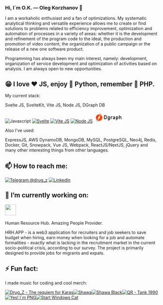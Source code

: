 ### Hi, I`m O.K. — Oleg Korzhanov 👋

I am a workaholic enthusiast and a fan of optimizations. My systematic analytical thinking and versatile experience allows me to create or find solutions to problems related to efficiency improvement, optimization and automation of processes in a variety of areas: whether it is the development and refinement of the program code to the ideal, the production and promotion of video content, the organization of a public campaign or the release of a new one software product.

Programming has always been my main interest, namely: development, organization of service development and optimization of activities based on analysis.
I am always open to new opportunities.

## 😁 I love ♥ JS, enjoy 🐉 Python, remember 🐘 PHP.

My current stack:

Svelte JS, SvelteKit, Vite JS, Node JS, DGraph DB

<img alt="Javascript" src="https://camo.githubusercontent.com/9496882abd182958bcea4238ab44f7eb8928d7a4144c150f18f6c55ceb9b4490/68747470733a2f2f6564656e742e6769746875622e696f2f537570657254696e7949636f6e732f696d616765732f7376672f6a6176617363726970742e737667" height="36" width="36"/> [<img alt="Svelte" src="https://camo.githubusercontent.com/667bb3aed3b725c94da10d16faeaa92a71334035ee72bd1d0f58a1d12138c336/68747470733a2f2f6564656e742e6769746875622e696f2f537570657254696e7949636f6e732f696d616765732f7376672f7376656c74652e737667" height="36" width="36"/>](https://svelte.dev/) [<img alt="Vite JS" src="https://vitejs.dev/logo.svg" height="36" width="36"/>](https://vitejs.dev) [<img alt="Node JS" src="https://github.com/nodejs/nodejs.org/raw/main/public/static/images/logo-hexagon-card.png" height="36" width="36"/>](https://nodejs.org/en/) [<img alt="Dgraph DB" src="https://github.com/dgraph-io/dgraph/raw/master/logo.png" height="36"/>](https://nodejs.org/en/)


Also I've used: 

ExpressJS, AWS DynamoDB, MongoDB, MySQL, PostgreSQL, Neo4j, Redis, Docker, Git, Snowpack, Vue JS, Webpack, ReactJS/NextJS, jQuery and many other interesting things from other languages.


## 📫 How to reach me:

[<img alt="Telegram @drug_z" src="https://camo.githubusercontent.com/f4b401dd7cd9b7840fd31acafd49e151a80e4c9600bf219934461b96dd98e013/68747470733a2f2f6564656e742e6769746875622e696f2f537570657254696e7949636f6e732f696d616765732f7376672f74656c656772616d2e737667" height="36" width="36"/>](https://t.me/drug_z)
[<img alt="LinkedIn" src="https://camo.githubusercontent.com/c8a9c5b414cd812ad6a97a46c29af67239ddaeae08c41724ff7d945fb4c047e5/68747470733a2f2f6564656e742e6769746875622e696f2f537570657254696e7949636f6e732f696d616765732f7376672f6c696e6b6564696e2e737667" height="36" width="36"/>](https://www.linkedin.com/in/oleg-korzhanov/?locale=en_US)

## 🔭 I’m currently working on:
[<img src="https://hrh.app/apple-touch-icon-76x76-precomposed.png" height="36" width="36">](https://hrh.app?medium=github)

Human Resource Hub. Amazing People Provider. 

HRH.APP - is a web3 application for recruiters and job seekers to save budget when hiring, earn money when looking for a job and automate formalities - exactly what is lacking in the recruitment market in the current socio-political crisis, according to our survey. The project is primarily designed to provide jobs for migrants and expats.

## ⚡ Fun fact: 
I made music for coding and cool merch:

[<img alt="Drug_Z - The requiem for Karas" src="https://user-images.githubusercontent.com/2235783/163706798-4bda4460-9fb2-4e81-80d5-018ae2c78588.png" height="136"/>](https://drug-z.bandcamp.com/releases)[<img alt="Shawa" src="https://ih1.redbubble.net/image.3092136578.9437/gptr,1400x,front,black-c,188,133,1000,1000-bg,f8f8f8.u1.jpg" height="136"/>](https://www.redbubble.com/people/drug-z/shop?artistUserName=drug-z&asc=u&collections=2703613&iaCode=all-departments&sortOrder=relevant&asc=u)[<img alt="Shawa Black" src="https://ih1.redbubble.net/image.3137087972.7476/ur,apron_flatlay_front,square,600x600.u1.jpg" height="136"/>](https://www.redbubble.com/people/drug-z/shop?artistUserName=drug-z&asc=u&collections=2703613&iaCode=all-departments&sortOrder=relevant&asc=u)[<img alt="QR - Tank 1990" src="https://ih1.redbubble.net/image.3140464250.4657/ls,13inch,x600-c,90,0,600,600-bg,f8f8f8.u1.jpg" height="136"/>](https://www.redbubble.com/people/drug-z/shop?artistUserName=drug-z&asc=u&iaCode=u-case-laptop-sleeve)[<img alt="Yes! I`m PNG" src="https://ih1.redbubble.net/image.3218347771.9552/ur,backpack_front,square,600x600.jpg" height="136"/>](https://www.redbubble.com/people/drug-z/shop?artistUserName=drug-z&asc=u&iaCode=u-backpack&asc=u)[<img alt="Start Windows Cat" src="https://ih1.redbubble.net/image.3213595998.1839/ur,pin_large_front,square,600x600.jpg" height="136"/>](https://www.redbubble.com/people/drug-z/shop?artistUserName=drug-z&asc=u&iaCode=u-pin-button&asc=u)


<!--
**drugz/drugz** is a ✨ _special_ ✨ repository because its `README.md` (this file) appears on your GitHub profile.

Here are some ideas to get you started:

- 🔭 I’m currently working on ...
- 🌱 I’m currently learning ...
- 👯 I’m looking to collaborate on ...
- 🤔 I’m looking for help with ...
- 💬 Ask me about ...
- 📫 How to reach me: ...
- 😄 Pronouns: ...
- ⚡ Fun fact: ...
-->

